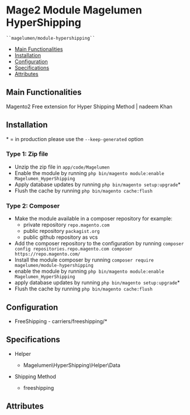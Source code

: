 # Mage2 Module Magelumen HyperShipping

    ``magelumen/module-hypershipping``

 - [Main Functionalities](#markdown-header-main-functionalities)
 - [Installation](#markdown-header-installation)
 - [Configuration](#markdown-header-configuration)
 - [Specifications](#markdown-header-specifications)
 - [Attributes](#markdown-header-attributes)


## Main Functionalities
Magento2 Free extension for Hyper Shipping Method | nadeem Khan

## Installation
\* = in production please use the `--keep-generated` option

### Type 1: Zip file

 - Unzip the zip file in `app/code/Magelumen`
 - Enable the module by running `php bin/magento module:enable Magelumen_HyperShipping`
 - Apply database updates by running `php bin/magento setup:upgrade`\*
 - Flush the cache by running `php bin/magento cache:flush`

### Type 2: Composer

 - Make the module available in a composer repository for example:
    - private repository `repo.magento.com`
    - public repository `packagist.org`
    - public github repository as vcs
 - Add the composer repository to the configuration by running `composer config repositories.repo.magento.com composer https://repo.magento.com/`
 - Install the module composer by running `composer require magelumen/module-hypershipping`
 - enable the module by running `php bin/magento module:enable Magelumen_HyperShipping`
 - apply database updates by running `php bin/magento setup:upgrade`\*
 - Flush the cache by running `php bin/magento cache:flush`


## Configuration

 - FreeShipping - carriers/freeshipping/*


## Specifications

 - Helper
	- Magelumen\HyperShipping\Helper\Data

 - Shipping Method
	- freeshipping


## Attributes



